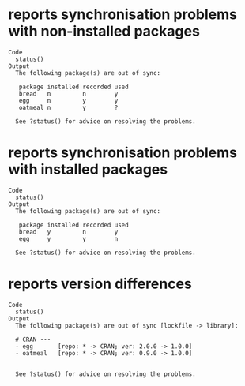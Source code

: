 # reports synchronisation problems with non-installed packages

    Code
      status()
    Output
      The following package(s) are out of sync:
      
       package installed recorded used
       bread   n         n        y   
       egg     n         y        y   
       oatmeal n         y        ?   
      
      See ?status() for advice on resolving the problems.

# reports synchronisation problems with installed packages

    Code
      status()
    Output
      The following package(s) are out of sync:
      
       package installed recorded used
       bread   y         n        y   
       egg     y         y        n   
      
      See ?status() for advice on resolving the problems.

# reports version differences

    Code
      status()
    Output
      The following package(s) are out of sync [lockfile -> library]:
      
      # CRAN ---
      - egg       [repo: * -> CRAN; ver: 2.0.0 -> 1.0.0]
      - oatmeal   [repo: * -> CRAN; ver: 0.9.0 -> 1.0.0]
      
      
      See ?status() for advice on resolving the problems.

